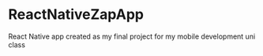 # ReactNativeZapApp
React Native app created as my final project for my mobile development uni class 
